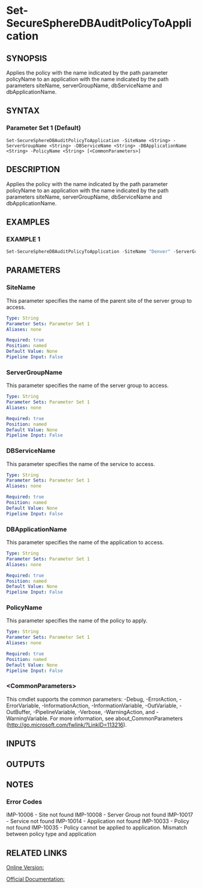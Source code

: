 ﻿# Set-SecureSphereDBAuditPolicyToApplication

## SYNOPSIS
Applies the policy with the name indicated by the path parameter policyName to an application with the name indicated by the path parameters siteName, serverGroupName, dbServiceName and dbApplicationName.

## SYNTAX

### Parameter Set 1 (Default)
```
Set-SecureSphereDBAuditPolicyToApplication -SiteName <String> -ServerGroupName <String> -DBServiceName <String> -DBApplicationName <String> -PolicyName <String> [<CommonParameters>]
```

## DESCRIPTION
Applies the policy with the name indicated by the path parameter policyName to an application with the name indicated by the path parameters siteName, serverGroupName, dbServiceName and dbApplicationName.

## EXAMPLES

### EXAMPLE 1

```powershell
Set-SecureSphereDBAuditPolicyToApplication -SiteName "Denver" -ServerGroupName "HR-Prod" -DBServiceName "Payroll-Oracle9" -DBApplicationName "Payroll" -PolicyName "PCI - Login"
```

## PARAMETERS

### SiteName
This parameter specifies the name of the parent site of the server group to access.

```yaml
Type: String
Parameter Sets: Parameter Set 1
Aliases: none

Required: true
Position: named
Default Value: None
Pipeline Input: False
```

### ServerGroupName
This parameter specifies the name of the server group to access.

```yaml
Type: String
Parameter Sets: Parameter Set 1
Aliases: none

Required: true
Position: named
Default Value: None
Pipeline Input: False
```

### DBServiceName
This parameter specifies the name of the service to access.

```yaml
Type: String
Parameter Sets: Parameter Set 1
Aliases: none

Required: true
Position: named
Default Value: None
Pipeline Input: False
```

### DBApplicationName
This parameter specifies the name of the application to access.

```yaml
Type: String
Parameter Sets: Parameter Set 1
Aliases: none

Required: true
Position: named
Default Value: None
Pipeline Input: False
```

### PolicyName
This parameter specifies the name of the policy to apply.

```yaml
Type: String
Parameter Sets: Parameter Set 1
Aliases: none

Required: true
Position: named
Default Value: None
Pipeline Input: False
```

### \<CommonParameters\>
This cmdlet supports the common parameters: -Debug, -ErrorAction, -ErrorVariable, -InformationAction, -InformationVariable, -OutVariable, -OutBuffer, -PipelineVariable, -Verbose, -WarningAction, and -WarningVariable. For more information, see about_CommonParameters (http://go.microsoft.com/fwlink/?LinkID=113216).

## INPUTS

## OUTPUTS

## NOTES

### Error Codes
IMP-10006 - Site not found
IMP-10008 - Server Group not found
IMP-10017 - Service not found
IMP-10014 - Application not found
IMP-10033 - Policy not found
IMP-10035 - Policy cannot be applied to application. Mismatch between policy type and application

## RELATED LINKS

[Online Version:](https://github.com/akshinmustafayev/SecureSpherePS/tree/master/Documentation)

[Official Documentation:](https://docs.imperva.com/bundle/v13.6-api-reference-guide/page/61693.htm)



